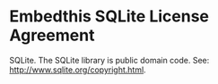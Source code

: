Embedthis SQLite License Agreement
===

SQLite. The SQLite library is public domain code. See: http://www.sqlite.org/copyright.html.
